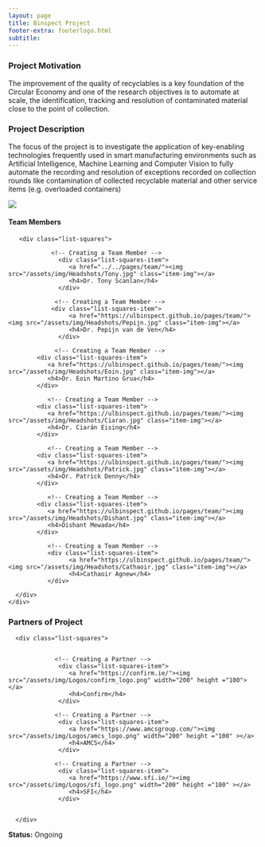 ```yaml
---
layout: page
title: Binspect Project
footer-extra: footerlogo.html
subtitle: 
---
```



### Project Motivation
The improvement of the quality of recyclables is a key foundation of the Circular Economy and one of the research objectives is to automate at scale, the identification, tracking and resolution of contaminated material close to the point of collection.

### Project Description
The focus of the project is to investigate the application of key-enabling technologies frequently used in smart manufacturing environments such as Artificial Intelligence, Machine Learning and Computer Vision to fully automate the recording and resolution of exceptions recorded on collection rounds like contamination of collected recyclable material and other service items (e.g. overloaded containers)


<img src="/assets/img/ob_Det_place.png" class="center">



#### Team Members 


<div class="container-fluid">
   
   <div class="row">
                 
       <div class="list-squares">
          
                <!-- Creating a Team Member -->
                  <div class="list-squares-item">
                     <a href="../../pages/team/"><img src="/assets/img/Headshots/Tony.jpg" class="item-img"></a>
                     <h4>Dr. Tony Scanlan</h4>
                  </div>
          
                 <!-- Creating a Team Member -->
               	<div class="list-squares-item">
                     <a href="https://ulbinspect.github.io/pages/team/"><img src="/assets/img/Headshots/Pepijn.jpg" class="item-img"></a>
                     <h4>Dr. Pepijn van de Ven</h4>
                  </div>
    
                 <!-- Creating a Team Member -->
            <div class="list-squares-item">
               <a href="https://ulbinspect.github.io/pages/team/"><img src="/assets/img/Headshots/Eoin.jpg" class="item-img"></a>
               <h4>Dr. Eoin Martino Grua</h4>
            </div>
                
               <!-- Creating a Team Member -->
            <div class="list-squares-item">
               <a href="https://ulbinspect.github.io/pages/team/"><img src="/assets/img/Headshots/Ciaran.jpg" class="item-img"></a>
               <h4>Dr. Ciarán Eising</h4>
            </div>
      
               <!-- Creating a Team Member -->
            <div class="list-squares-item">
               <a href="https://ulbinspect.github.io/pages/team/"><img src="/assets/img/Headshots/Patrick.jpg" class="item-img"></a>
               <h4>Dr. Patrick Denny</h4>
            </div>
                                  
               <!-- Creating a Team Member -->
            <div class="list-squares-item">
               <a href="https://ulbinspect.github.io/pages/team/"><img src="/assets/img/Headshots/Dishant.jpg" class="item-img"></a>
               <h4>Dishant Mewada</h4>
            </div>
        
               <!-- Creating a Team Member -->
               <div class="list-squares-item">
                     <a href="https://ulbinspect.github.io/pages/team/"><img src="/assets/img/Headshots/Cathaoir.jpg" class="item-img"></a>
                     <h4>Cathaoir Agnew</h4>
               </div>    
     
      </div>
    </div>
</div>


### Partners of Project
<!-- - [Confirm](https://confirm.ie/)
- [AMCS](https://www.amcsgroup.com/) -->


<div class="container-fluid">
   
   <div class="row">
      
      <div class="list-squares">
                 
   
                 <!-- Creating a Partner -->
                  <div class="list-squares-item">
                     <a href="https://confirm.ie/"><img src="/assets/img/Logos/confirm_logo.png" width="200" height ="100"></a>
                     <h4>Confirm</h4>
                  </div>
         
                 <!-- Creating a Partner -->
                  <div class="list-squares-item">
                     <a href="https://www.amcsgroup.com/"><img src="/assets/img/Logos/amcs_logo.png" width="200" height ="100" ></a>
                     <h4>AMCS</h4>
                  </div>
         
                 <!-- Creating a Partner -->
                  <div class="list-squares-item">
                     <a href="https://www.sfi.ie/"><img src="/assets/img/Logos/sfi_logo.png" width="200" height ="100" ></a>
                     <h4>SFI</h4>
                  </div>
                        
                  
      </div>
  </div>
</div>

**Status:** Ongoing

